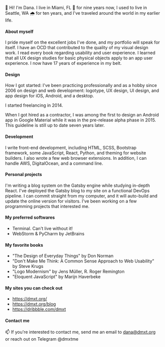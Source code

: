 👋 Hi! I'm Dana. I live in Miami, FL 🌴 for nine years now, I used to live in Seattle, WA 🌧 for ten years, and I've traveled around the world in my earlier life.

#### About myself
I pride myself on the excellent jobs I've done, and my portfolio will speak for itself. I have an OCD that contributed to the quality of my visual design work. I read every book regarding usability and user experience. I learned that all UX design studies for basic physical objects apply to an app user experience. I now have 17 years of experience in my belt.

#### Design
How I got started: I've been practicing professionally and as a hobby since 2006 on design and web development: logotype, UX design, UI design, and app design for iOS, Android, and a desktop.

I started freelancing in 2014.

When I got hired as a contractor, I was among the first to design an Android app in Google Material while it was in the pre-release alpha phase in 2015. This guideline is still up to date seven years later.

#### Development
I write front-end development, including HTML, SCSS, Bootstrap framework, some JavaScript, React, Python, and theming for website builders. I also wrote a few web browser extensions. In addition, I can handle AWS, DigitalOcean, and a command line.

#### Personal projects
I'm writing a blog system on the Gatsby engine while studying in-depth React. I've deployed the Gatsby blog to my site on a functional DevOps pipeline. I can commit straight from my computer, and it will auto-build and update the online version for visitors. I've been working on a few programming projects that interested me.

#### My preferred softwares
* Terminal. Can't live without it!
* WebStorm & PyCharm by JetBrains

#### My favorite books
* "The Design of Everyday Things" by Don Norman
* "Don't Make Me Think: A Common Sense Approach to Web Usability" by Steve Krugs
* "Logo Modernism" by Jens Müller, R. Roger Remington
* "Eloquent JavaScript" by Marijn Haverbeke

#### My sites you can check out
* https://dmxt.org/
* https://dmxt.org/blog
* https://dribbble.com/dmxt

#### Contact me
📫 If you're interested to contact me, send me an email to dana@dmxt.org or reach out on Telegram @dmxtme
